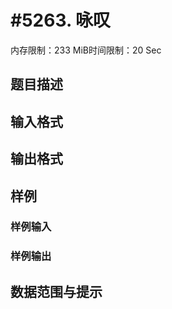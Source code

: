 # #5263. 咏叹

内存限制：233 MiB时间限制：20 Sec

## 题目描述

## 输入格式

## 输出格式

## 样例

### 样例输入

### 样例输出

## 数据范围与提示
